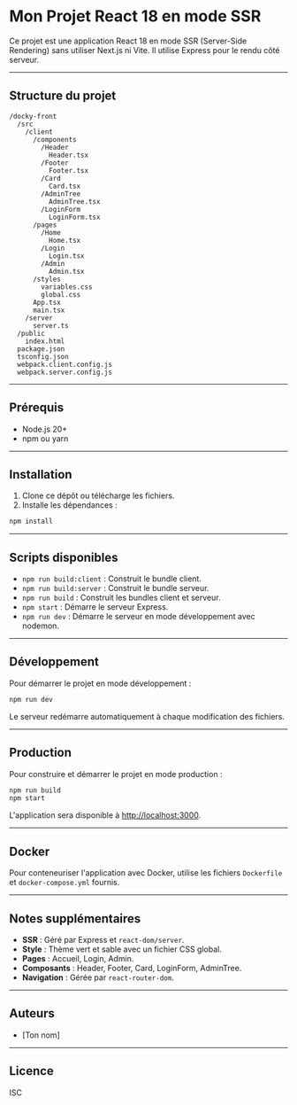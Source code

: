# Mon Projet React 18 en mode SSR

Ce projet est une application React 18 en mode SSR (Server-Side Rendering) sans utiliser Next.js ni Vite. Il utilise Express pour le rendu côté serveur.

---

## Structure du projet

```
/docky-front
  /src
    /client
      /components
        /Header
          Header.tsx
        /Footer
          Footer.tsx
        /Card
          Card.tsx
        /AdminTree
          AdminTree.tsx
        /LoginForm
          LoginForm.tsx
      /pages
        /Home
          Home.tsx
        /Login
          Login.tsx
        /Admin
          Admin.tsx
      /styles
        variables.css
        global.css
      App.tsx
      main.tsx
    /server
      server.ts
  /public
    index.html
  package.json
  tsconfig.json
  webpack.client.config.js
  webpack.server.config.js
```

---

## Prérequis

- Node.js 20+
- npm ou yarn

---

## Installation

1. Clone ce dépôt ou télécharge les fichiers.
2. Installe les dépendances :

```bash
npm install
```

---

## Scripts disponibles

- `npm run build:client` : Construit le bundle client.
- `npm run build:server` : Construit le bundle serveur.
- `npm run build` : Construit les bundles client et serveur.
- `npm start` : Démarre le serveur Express.
- `npm run dev` : Démarre le serveur en mode développement avec nodemon.

---

## Développement

Pour démarrer le projet en mode développement :

```bash
npm run dev
```

Le serveur redémarre automatiquement à chaque modification des fichiers.

---

## Production

Pour construire et démarrer le projet en mode production :

```bash
npm run build
npm start
```

L'application sera disponible à [http://localhost:3000](http://localhost:3000).

---

## Docker

Pour conteneuriser l'application avec Docker, utilise les fichiers `Dockerfile` et `docker-compose.yml` fournis.

---

## Notes supplémentaires

- **SSR** : Géré par Express et `react-dom/server`.
- **Style** : Thème vert et sable avec un fichier CSS global.
- **Pages** : Accueil, Login, Admin.
- **Composants** : Header, Footer, Card, LoginForm, AdminTree.
- **Navigation** : Gérée par `react-router-dom`.

---

## Auteurs

- [Ton nom]

---

## Licence

ISC
